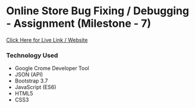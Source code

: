 # Online Store Bug Fixing / Debugging - Assignment (Milestone - 7)

[Click Here for Live Link / Website](https://assignment-debugging.netlify.app/)


### Technology Used

- Google Crome Developer Tool
- JSON (API)
- Bootstrap 3.7
- JavaScript (ES6)
- HTML5
- CSS3

